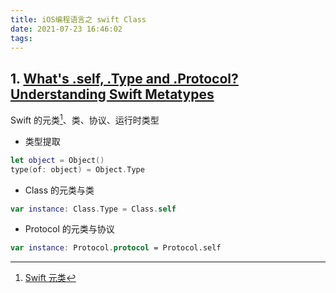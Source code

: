 ```yaml
---
title: iOS编程语言之 swift Class
date: 2021-07-23 16:46:02
tags:
---
```


## 1. [What's .self, .Type and .Protocol? Understanding Swift Metatypes](https://swiftrocks.com/whats-type-and-self-swift-metatypes)

Swift 的元类[^swift-meta-type]、类、协议、运行时类型

* 类型提取

```swift
let object = Object()
type(of: object) = Object.Type
```

* Class 的元类与类

```swift
var instance: Class.Type = Class.self
```

* Protocol 的元类与协议

```swift
var instance: Protocol.protocol = Protocol.self
```

[^swift-meta-type]: [Swift 元类](https://swiftrocks.com/whats-type-and-self-swift-metatypes)
